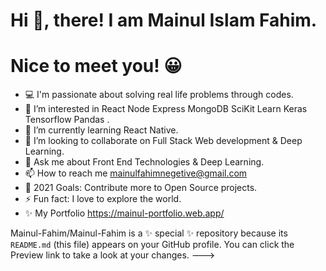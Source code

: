 # Hi 👋, there! I am Mainul Islam Fahim.
# Nice to meet you! 😀
- 💻 I'm passionate about solving real life problems through codes.
- 👀 I’m interested in React Node Express MongoDB SciKit Learn Keras Tensorflow Pandas .
- 🌱 I’m currently learning React Native.
- 💞️ I’m looking to collaborate on Full Stack Web development & Deep Learning.
- 💬 Ask me about Front End Technologies & Deep Learning.
- 📫 How to reach me mainulfahimnegetive@gmail.com
- 🥅 2021 Goals: Contribute more to Open Source projects.
- ⚡ Fun fact: I love to explore the world.
- ✨ My Portfolio https://mainul-portfolio.web.app/

Mainul-Fahim/Mainul-Fahim is a ✨ special ✨ repository because its `README.md` (this file) appears on your GitHub profile.
You can click the Preview link to take a look at your changes.
--->
